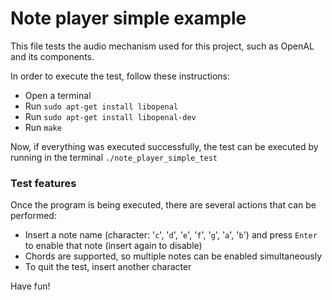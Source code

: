 # Note player simple example

This file tests the audio mechanism used for this project, such as OpenAL and its components.

In order to execute the test, follow these instructions:

* Open a terminal
* Run ```sudo apt-get install libopenal```
* Run ```sudo apt-get install libopenal-dev```
* Run ```make```

Now, if everything was executed successfully, the test can be executed by running in the terminal ```./note_player_simple_test```

### Test features

Once the program is being executed, there are several actions that can be performed:

* Insert a note name (character: '```c```', '```d```', '```e```', '```f```', '```g```', '```a```', '```b```') and press ```Enter``` to enable that note (insert again to disable)
* Chords are supported, so multiple notes can be enabled simultaneously
* To quit the test, insert another character

Have fun!
